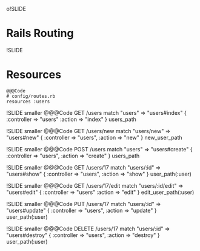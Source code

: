 o!SLIDE
# Rails Routing #

!SLIDE
# Resources #
    @@@Code
    # config/routes.rb
    resources :users

!SLIDE smaller
    @@@Code
    GET /users
    match "users" => "users#index"
    { :controller => "users" :action => "index" }
    users_path

!SLIDE smaller
    @@@Code
    GET /users/new
    match "users/new" => "users#new"
    { :controller => "users", :action => "new" }
    new_user_path

!SLIDE smaller
    @@@Code
    POST /users
    match "users" => "users#create"
    { :controller => "users", :action => "create" }
    users_path

!SLIDE smaller
    @@@Code
    GET /users/17
    match "users/:id" => "users#show"
    { :controller => "users", :action => "show" }
    user_path(:user)

!SLIDE smaller
    @@@Code
    GET /users/17/edit
    match "users/:id/edit" => "users#edit"
    { :controller => "users" :action => "edit" }
    edit_user_path(:user)

!SLIDE smaller
    @@@Code
    PUT /users/17
    match "users/:id" => "users#update"
    { :controller => "users", :action => "update" }
    user_path(:user)

!SLIDE smaller
    @@@Code
    DELETE /users/17
    match "users/:id" => "users#destroy"
    { :controller => "users", :action => "destroy" }
    user_path(:user)
